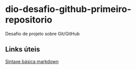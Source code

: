 # dio-desafio-github-primeiro-repositorio
Desafio de projeto sobre Git/GitHub

## Links úteis
[Sintaxe básica markdown](https://markdown.org/basic-sintax/)
